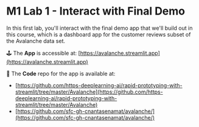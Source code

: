 #  M1 Lab 1 - Interact with Final Demo

In this first lab, you'll interact with the final demo app that we'll build out in this course, which is a dashboard app for the customer reviews subset of the Avalanche data set.

🕹️ The **App** is accessible at: [https://avalanche.streamlit.app](https://avalanche.streamlit.app)

🐙 The **Code** repo for the app is available at: 
- [https://github.com/https-deeplearning-ai/rapid-prototyping-with-streamlit/tree/master/Avalanche](https://github.com/https-deeplearning-ai/rapid-prototyping-with-streamlit/tree/master/Avalanche)
- [https://github.com/sfc-gh-cnantasenamat/avalanche/](https://github.com/sfc-gh-cnantasenamat/avalanche/)
